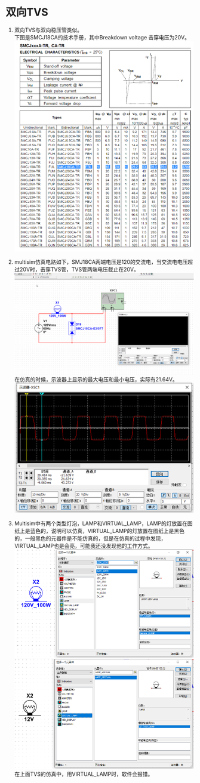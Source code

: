 # 双向TVS

1. 双向TVS与双向稳压管类似。  
下图是SMCJ18CA的技术手册，其中Breakdown voltage 击穿电压为20V。  
![SMCJ18CA](./img/SMCJ18CA.png)  

2. multisim仿真电路如下，SMJ18CA两端电压是120的交流电，当交流电电压超过20V时，击穿TVS管，TVS管两端电压截止在20V。  
![TVS](./img/TVS.gif)  
在仿真的时候，示波器上显示的最大电压和最小电压，实际有21.64V。  
![xsc1](./img/XSC1.png)

3. Multisim中有两个类型灯泡，LAMP和VIRTUAL_LAMP，LAMP的灯放置在图纸上是蓝色的，说明可以仿真，VIRTUAL_LAMP的灯放置在图纸上是黑色的，一般黑色的元器件是不能仿真的，但是在仿真的过程中发现，VIRTUAL_LAMP也是会亮，可能我还没发现他的工作方式。
![LAMP](./img/LAMP.png)  
![VIRTUAL_LAMP](./img/VIRTUAL_LAMP.png)  
在上面TVS的仿真中，用VIRTUAL_LAMP时，软件会报错。